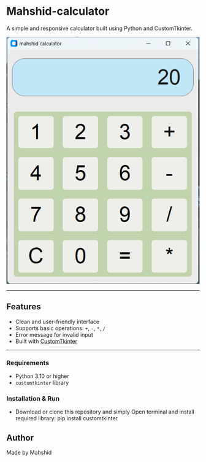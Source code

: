 # Mahshid-calculator

A simple and responsive calculator built using Python and CustomTkinter.

![Calculator Preview](images/screenshot.png)

---

##  Features

- Clean and user-friendly interface
- Supports basic operations: `+`, `-`, `*`, `/`
- Error message for invalid input
- Built with [CustomTkinter](https://github.com/TomSchimansky/CustomTkinter)

---


###  Requirements

- Python 3.10 or higher
- `customtkinter` library

###  Installation & Run

- Download or clone this repository and simply Open terminal and install required library: pip install customtkinter

##  Author

Made by Mahshid 
